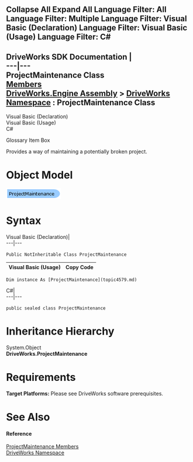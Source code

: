 Collapse All Expand All Language Filter: All  Language Filter: Multiple  Language Filter: Visual Basic (Declaration) Language Filter: Visual Basic (Usage) Language Filter: C#  
---  
DriveWorks SDK Documentation  |   
---|---  
ProjectMaintenance Class   
[Members](topic4580.md)   
[DriveWorks.Engine Assembly](topic2156.md) > [DriveWorks Namespace](topic2159.md) : ProjectMaintenance Class  
---  
  
Visual Basic (Declaration)    
Visual Basic (Usage)    
C# 

Glossary Item Box

Provides a way of maintaining a potentially broken project. 

# Object Model

![](dotnetdiagramimages/image222.png)

# Syntax

Visual Basic (Declaration)|   
---|---  
      
    
    Public NotInheritable Class ProjectMaintenance   
  
Visual Basic (Usage)| Copy Code  
---|---  
      
    
    Dim instance As [ProjectMaintenance](topic4579.md)  
  
C#|   
---|---  
      
    
    public sealed class ProjectMaintenance   
  
# Inheritance Hierarchy

System.Object  
**DriveWorks.ProjectMaintenance**  


# Requirements

**Target Platforms:** Please see DriveWorks software prerequisites.

# See Also

#### Reference

[ProjectMaintenance Members](topic4580.md)   
[DriveWorks Namespace](topic2159.md)


